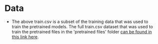 # Data
* The above train.csv is a subset of the training data that was used to train the pretrained models. The full train.csv dataset that was used to train the pretrained files in the 'pretrained files' folder [can be found in this link here]().
